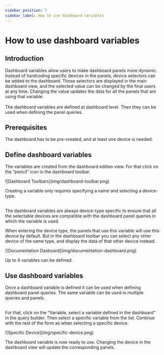 ```yaml
---
sidebar_position: 7
sidebar_label: How to use dashboard variables
---
```

# How to use dashboard variables

## Introduction

Dashboard variables allow users to make dashboard panels more dynamic. Instead of hardcoding specific devices in the panels, device selectors can be added to the dashboard. Those selectors are displayed in the main dashboard view, and the selected value can be changed by the final users at any time. Changing the value updates the data for all the panels that are using that variable.
<br></br>
The dashboard variables are defined at dashboard level. Then they can be used when defining the panel queries.

## Prerequisites

The dashboard has to be pre-created, and at least one device is needed.

## Define dashboard variables

The variables are created from the dashboard edition view. For that click on the “pencil” icon in the dashboard toolbar.

<div class="tutorial-image-container">
![Dashboard Toolbars](img/dashboard-toolbar.png)
</div>

Creating a variable only requires specifying a name and selecting a device-type.
<br></br>

The dashboard variables are always device-type specific to ensure that all the selectable devices are compatible with the dashboard panel queries in which the variable is used. 

When entering the device type, the panels that use this variable will use this device by default. But in the dashboard toolbar you can select any other device of the same type, and display the data of that other device instead. 

<div class="tutorial-image-container">
![Documentation Dasboard](img/documentation-dashboard.png)
</div>

Up to 4 variables can be defined.

## Use dashboard variables

Once a dashboard variable is defined it can be used when defining dashboard panel queries. The same variable can be used in multiple queries and panels.
<br></br>

For that, click on the “Variable, select a variable defined in the dashboard” in the query builder. Then select a specific variable from the list. Continue with the rest of the form as when selecting a specific device.

<div class="tutorial-image-container">
![Specific Device](img/specific-device.png)
</div>

The dashboard variable is now ready to use. Changing the device in the dashboard view will update the corresponding panels.
